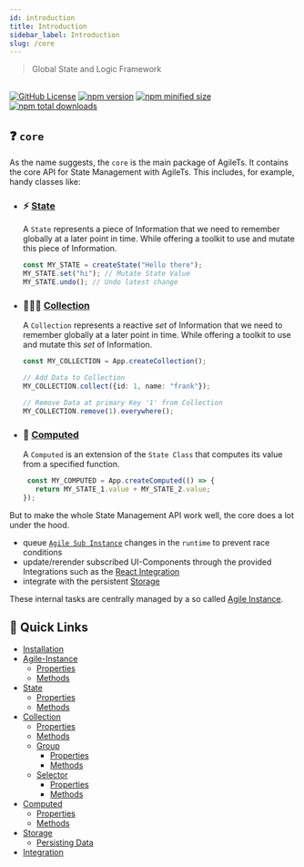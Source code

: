 ```yaml
---
id: introduction
title: Introduction
sidebar_label: Introduction
slug: /core
---
```


> Global State and Logic Framework

<br />

<a href="https://github.com/agile-ts/agile">
  <img src="https://img.shields.io/github/license/agile-ts/agile.svg?label=license&style=flat&colorA=293140&colorB=4a4872" alt="GitHub License"/></a>
<a href="https://npm.im/@agile-ts/core">
  <img src="https://img.shields.io/npm/v/@agile-ts/core.svg?label=npm&style=flat&colorA=293140&colorB=4a4872" alt="npm version"/></a>
<a href="https://npm.im/@agile-ts/core">
  <img src="https://img.shields.io/bundlephobia/min/@agile-ts/core.svg?label=minified%20size&style=flat&colorA=293140&colorB=4a4872" alt="npm minified size"/></a>
<a href="https://npm.im/@agile-ts/core">
  <img src="https://img.shields.io/npm/dt/@agile-ts/core.svg?label=downloads&style=flat&colorA=293140&colorB=4a4872" alt="npm total downloads"/></a>


## ❓ `core`

As the name suggests, the `core` is the main package of AgileTs.
It contains the core API for State Management with AgileTs. 
This includes, for example, handy classes like:

- ### ⚡️ [State](api/state/Introduction.md)
  A `State` represents a piece of Information that we need to remember globally at a later point in time.
  While offering a toolkit to use and mutate this piece of Information.
  ```ts
  const MY_STATE = createState("Hello there");
  MY_STATE.set("hi"); // Mutate State Value
  MY_STATE.undo(); // Undo latest change
  ```

- ### 👨‍👧‍👦 [Collection](api/collection/Introduction.md)
  A `Collection` represents a reactive _set_ of Information that we need to remember globally at a later point in time.
  While offering a toolkit to use and mutate this _set_ of Information.
  ```ts
  const MY_COLLECTION = App.createCollection();
  
  // Add Data to Collection
  MY_COLLECTION.collect({id: 1, name: "frank"});
  
  // Remove Data at primary Key '1' from Collection
  MY_COLLECTION.remove(1).everywhere(); 
  ```

- ### 🤖 [Computed](api/state/Introduction.md)
  A `Computed` is an extension of the `State Class` that computes
  its value from a specified function.
  ```ts
   const MY_COMPUTED = App.createComputed(() => {
     return MY_STATE_1.value + MY_STATE_2.value;
  });
  ```

But to make the whole State Management API work well,
the core does a lot under the hood.
- queue [`Agile Sub Instance`](../../main/Introduction.md#agile-sub-instance)
  changes in the `runtime` to prevent race conditions
- update/rerender subscribed UI-Components through the provided Integrations
  such as the [React Integration](../react/Introduction.md)
- integrate with the persistent [Storage](./api/storage/Introduction.md)

These internal tasks are centrally managed
by a so called [Agile Instance](./api/agile-instance/Introduction.md).

## 🚀 Quick Links
- [Installation](./Installation.md)
- [Agile-Instance](api/agile-instance/Introduction.md)
  - [Properties](api/agile-instance/Properties.md)
  - [Methods](api/agile-instance/Methods.md)  
- [State](api/state/Introduction.md)
  - [Properties](api/state/Properties.md)
  - [Methods](api/state/Methods.md)
- [Collection](api/collection/Introduction.md)
  - [Properties](api/collection/Properties.md)
  - [Methods](api/collection/Methods.md)
  - [Group](api/collection/group/Introduction.md)
    - [Properties](api/collection/group/Properties.md)
    - [Methods](api/collection/group/Methods.md)
  - [Selector](api/collection/selector/Introduction.md)  
    - [Properties](api/collection/selector/Properties.md)
    - [Methods](api/collection/selector/Methods.md)
- [Computed](api/computed/Introduction.md)
  - [Properties](api/computed/Properties.md)
  - [Methods](api/computed/Methods.md)
- [Storage](api/storage/Introduction.md)
  - [Persisting Data](api/storage/PersistingData.md)
- [Integration](api/integration/Introduction.md)
